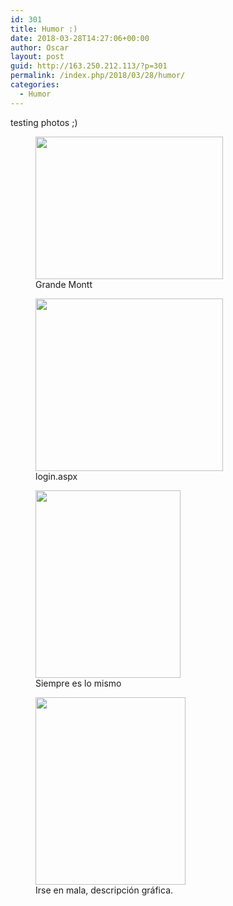 ```yaml
---
id: 301
title: Humor :)
date: 2018-03-28T14:27:06+00:00
author: Oscar
layout: post
guid: http://163.250.212.113/?p=301
permalink: /index.php/2018/03/28/humor/
categories:
  - Humor
---
```

testing photos ;)

<div id='gallery-10' class='gallery galleryid-301 gallery-columns-2 gallery-size-medium'>
  <figure class='gallery-item'> 
  
  <div class='gallery-icon landscape'>
    <a href='https://www.oscarhenriquezg.net/images/2018/03/ctrl-z.jpg'><img width="300" height="228" src="https://www.oscarhenriquezg.net/images/2018/03/ctrl-z-300x228.jpg" class="attachment-medium size-medium" alt="" aria-describedby="gallery-10-297" srcset="https://www.oscarhenriquezg.net/images/2018/03/ctrl-z-300x228.jpg 300w, https://www.oscarhenriquezg.net/images/2018/03/ctrl-z.jpg 598w" sizes="(max-width: 300px) 100vw, 300px" /></a>
  </div><figcaption class='wp-caption-text gallery-caption' id='gallery-10-297'> Grande Montt </figcaption></figure><figure class='gallery-item'> 
  
  <div class='gallery-icon landscape'>
    <a href='https://www.oscarhenriquezg.net/images/2018/03/weakest-link-road.jpg'><img width="300" height="276" src="https://www.oscarhenriquezg.net/images/2018/03/weakest-link-road-300x276.jpg" class="attachment-medium size-medium" alt="" aria-describedby="gallery-10-299" srcset="https://www.oscarhenriquezg.net/images/2018/03/weakest-link-road-300x276.jpg 300w, https://www.oscarhenriquezg.net/images/2018/03/weakest-link-road.jpg 472w" sizes="(max-width: 300px) 100vw, 300px" /></a>
  </div><figcaption class='wp-caption-text gallery-caption' id='gallery-10-299'> login.aspx </figcaption></figure><figure class='gallery-item'> 
  
  <div class='gallery-icon portrait'>
    <a href='https://www.oscarhenriquezg.net/images/2018/03/devops.jpg'><img width="232" height="300" src="https://www.oscarhenriquezg.net/images/2018/03/devops-232x300.jpg" class="attachment-medium size-medium" alt="" aria-describedby="gallery-10-298" srcset="https://www.oscarhenriquezg.net/images/2018/03/devops-232x300.jpg 232w, https://www.oscarhenriquezg.net/images/2018/03/devops.jpg 742w" sizes="(max-width: 232px) 100vw, 232px" /></a>
  </div><figcaption class='wp-caption-text gallery-caption' id='gallery-10-298'> Siempre es lo mismo </figcaption></figure><figure class='gallery-item'> 
  
  <div class='gallery-icon portrait'>
    <a href='https://www.oscarhenriquezg.net/images/2018/03/wire-less.jpg'><img width="240" height="300" src="https://www.oscarhenriquezg.net/images/2018/03/wire-less-240x300.jpg" class="attachment-medium size-medium" alt="" aria-describedby="gallery-10-300" srcset="https://www.oscarhenriquezg.net/images/2018/03/wire-less-240x300.jpg 240w, https://www.oscarhenriquezg.net/images/2018/03/wire-less.jpg 600w" sizes="(max-width: 240px) 100vw, 240px" /></a>
  </div><figcaption class='wp-caption-text gallery-caption' id='gallery-10-300'> Irse en mala, descripción gráfica. </figcaption></figure>
</div>

&nbsp;